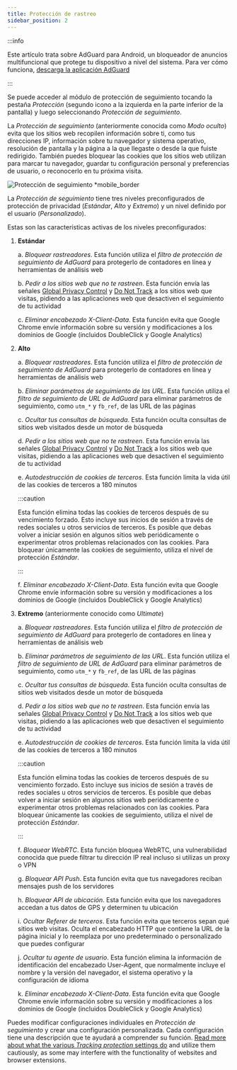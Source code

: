 ```yaml
---
title: Protección de rastreo
sidebar_position: 2
---
```


:::info

Este artículo trata sobre AdGuard para Android, un bloqueador de anuncios multifuncional que protege tu dispositivo a nivel del sistema. Para ver cómo funciona, [descarga la aplicación AdGuard](https://agrd.io/download-kb-adblock)

:::

Se puede acceder al módulo de protección de seguimiento tocando la pestaña _Protección_ (segundo icono a la izquierda en la parte inferior de la pantalla) y luego seleccionando _Protección de seguimiento_.

La _Protección de seguimiento_ (anteriormente conocida como _Modo oculto_) evita que los sitios web recopilen información sobre ti, como tus direcciones IP, información sobre tu navegador y sistema operativo, resolución de pantalla y la página a la que llegaste o desde la que fuiste redirigido. También puedes bloquear las cookies que los sitios web utilizan para marcar tu navegador, guardar tu configuración personal y preferencias de usuario, o reconocerlo en tu próxima visita.

![Protección de seguimiento \*mobile\_border](https://cdn.adtidy.org/blog/new/y5fuztracking_protection.png)

La _Protección de seguimiento_ tiene tres niveles preconfigurados de protección de privacidad (_Estándar_, _Alto_ y _Extremo_) y un nivel definido por el usuario (_Personalizado_).

Estas son las características activas de los niveles preconfigurados:

1. **Estándar**

   a. _Bloquear rastreadores_. Esta función utiliza el _filtro de protección de seguimiento de AdGuard_ para protegerlo de contadores en línea y herramientas de análisis web

   b. _Pedir a los sitios web que no te rastreen_. Esta función envía las señales [Global Privacy Control](https://globalprivacycontrol.org/) y [Do Not Track](https://en.wikipedia.org/wiki/Do_Not_Track) a los sitios web que visitas, pidiendo a las aplicaciones web que desactiven el seguimiento de tu actividad

   c. _Eliminar encabezado X-Client-Data_. Esta función evita que Google Chrome envíe información sobre su versión y modificaciones a los dominios de Google (incluidos DoubleClick y Google Analytics)

2. **Alto**

   a. _Bloquear rastreadores_. Esta función utiliza el _filtro de protección de seguimiento de AdGuard_ para protegerlo de contadores en línea y herramientas de análisis web

   b. _Eliminar parámetros de seguimiento de las URL_. Esta función utiliza el _filtro de seguimiento de URL de AdGuard_ para eliminar parámetros de seguimiento, como `utm_*` y `fb_ref`, de las URL de las páginas

   c. _Ocultar tus consultas de búsqueda_. Esta función oculta consultas de sitios web visitados desde un motor de búsqueda

   d. _Pedir a los sitios web que no te rastreen_. Esta función envía las señales [Global Privacy Control](https://globalprivacycontrol.org/) y [Do Not Track](https://en.wikipedia.org/wiki/Do_Not_Track) a los sitios web que visitas, pidiendo a las aplicaciones web que desactiven el seguimiento de tu actividad

   e. _Autodestrucción de cookies de terceros_. Esta función limita la vida útil de las cookies de terceros a 180 minutos

   :::caution

   Esta función elimina todas las cookies de terceros después de su vencimiento forzado. Esto incluye sus inicios de sesión a través de redes sociales u otros servicios de terceros. Es posible que debas volver a iniciar sesión en algunos sitios web periódicamente o experimentar otros problemas relacionados con las cookies. Para bloquear únicamente las cookies de seguimiento, utiliza el nivel de protección _Estándar_.

   :::

   f. _Eliminar encabezado X-Client-Data_. Esta función evita que Google Chrome envíe información sobre su versión y modificaciones a los dominios de Google (incluidos DoubleClick y Google Analytics)

3. **Extremo** (anteriormente conocido como _Ultimate_)

   a. _Bloquear rastreadores_. Esta función utiliza el _filtro de protección de seguimiento de AdGuard_ para protegerlo de contadores en línea y herramientas de análisis web

   b. _Eliminar parámetros de seguimiento de las URL_. Esta función utiliza el _filtro de seguimiento de URL de AdGuard_ para eliminar parámetros de seguimiento, como `utm_*` y `fb_ref`, de las URL de las páginas

   c. _Ocultar tus consultas de búsqueda_. Esta función oculta consultas de sitios web visitados desde un motor de búsqueda

   d. _Pedir a los sitios web que no te rastreen_. Esta función envía las señales [Global Privacy Control](https://globalprivacycontrol.org/) y [Do Not Track](https://en.wikipedia.org/wiki/Do_Not_Track) a los sitios web que visitas, pidiendo a las aplicaciones web que desactiven el seguimiento de tu actividad

   e. _Autodestrucción de cookies de terceros_. Esta función limita la vida útil de las cookies de terceros a 180 minutos

   :::caution

   Esta función elimina todas las cookies de terceros después de su vencimiento forzado. Esto incluye sus inicios de sesión a través de redes sociales u otros servicios de terceros. Es posible que debas volver a iniciar sesión en algunos sitios web periódicamente o experimentar otros problemas relacionados con las cookies. Para bloquear únicamente las cookies de seguimiento, utiliza el nivel de protección _Estándar_.

   :::

   f. _Bloquear WebRTC_. Esta función bloquea WebRTC, una vulnerabilidad conocida que puede filtrar tu dirección IP real incluso si utilizas un proxy o VPN

   g. _Bloquear API Push_. Esta función evita que tus navegadores reciban mensajes push de los servidores

   h. _Bloquear API de ubicación_. Esta función evita que los navegadores accedan a tus datos de GPS y determinen tu ubicación

   i. _Ocultar Referer de terceros_. Esta función evita que terceros sepan qué sitios web visitas. Oculta el encabezado HTTP que contiene la URL de la página inicial y lo reemplaza por uno predeterminado o personalizado que puedes configurar

   j. _Ocultar tu agente de usuario_. Esta función elimina la información de identificación del encabezado User-Agent, que normalmente incluye el nombre y la versión del navegador, el sistema operativo y la configuración de idioma

   k. _Eliminar encabezado X-Client-Data_. Esta función evita que Google Chrome envíe información sobre su versión y modificaciones a los dominios de Google (incluidos DoubleClick y Google Analytics)

Puedes modificar configuraciones individuales en _Protección de seguimiento_ y crear una configuración personalizada. Cada configuración tiene una descripción que te ayudará a comprender su función. [Read more about what the various _Tracking protection_ settings do](/general/stealth-mode) and utilize them cautiously, as some may interfere with the functionality of websites and browser extensions.
